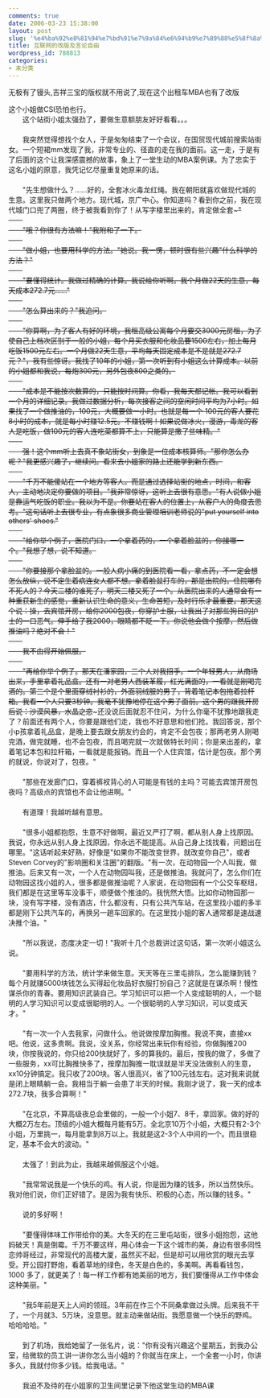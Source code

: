 ```yaml
---
comments: true
date: 2006-03-23 15:38:00
layout: post
slug: '%e4%ba%92%e8%81%94%e7%bd%91%e7%9a%84%e6%94%b9%e7%89%88%e5%8f%8a%e8%a8%80%e8%ae%ba%e8%87%aa%e7%94%b1'
title: 互联网的改版及言论自由
wordpress_id: 788813
categories:
- 未分类
---
```


无极有了镘头,吉祥三宝的版权就不用说了,现在这个出租车MBA也有了改版

这个小姐做CSI恐怕也行。   
　　这个站街小姐太强劲了，要做生意额朋友好好看看。。。   
　　   
　　我突然觉得想找个女人，于是匆匆结束了一个会议，在国贸现代城前搜索站街女。一个短裙mm发现了我，非常专业的、径直的走在我的面前。这一走，于是有了后面的这个让我深感震撼的故事，象上了一堂生动的MBA案例课。为了忠实于这名小姐的原意，我凭记忆尽量重复她原来的话。   
　　   
　　"先生想做什么？……好的，全套冰火毒龙红绳。我在朝阳就喜欢做现代城的生意。这里我只做两个地方。现代城，京广中心。你知道吗？看到你之前，我在现代城门口兜了两圈，终于被我看到你了！从写字楼里出来的，肯定做全套~~~"   
　　   
　　"哦？你很有方法嘛！"我附和了一下。   
　　   
　　"做小姐，也要用科学的方法。"她说。我一愣，顿时很有些兴趣"什么科学的方法？"   
　　   
　　"要懂得统计。我做过精确的计算。我说给你听啊。我个月做22天的生意，每天成本272.7元……"   
　　   
　　"怎么算出来的？"我追问。   
　　   
　　"你算啊，为了客人有好的环境，我租高级公寓每个月要交3000元房租，为了使自己上档次区别于一般的小姐，每个月买衣服和化妆品要1500左右，加上每月吃饭1500元左右。一个月做22天生意，平均每天固定成本是不是就是272.7元？"，我有些惊讶。我找了10年的小姐，第一次听到有小姐这么计算成本。以前的小姐都和我说，每炮300元，另外包夜800之类的。   
　　   
　　"成本是不能按次数算的，只能按时间算。你看，我每天都记帐。我可以看到一个月的详细记录。我做过数据分析，每次接客之间的空闲时间平均为7小时。如果找了一个做推油的，100元，大概要做一小时。也就是每一个 100元的客人要花8小时的成本，就是每小时赚12.5元。不赚钱啊！如果说做冰火，漫游，毒龙的客人是吃饭，做100元的客人连吃菜都算不上，只能算是撒了些味精。"   
　　   
　　强！这个mm听上去真不象站街女，到象是一位成本核算师。"那你怎么办呢？"我更感兴趣了，继续问。看来去小姐家的路上还能学到新东西。   
　　   
　　"千万不能傻站在一个地方等客人。而是通过选择站街的地点，时间，和客人，主动地决定你要做的项目。"我非常惊讶，这听上去很有意思。"有人说做小姐是靠运气吃饭的职业。我以为不是。你要站在客人的位置上，从客户人的角度去思考。"这句话听上去很专业，有点象很多商业管理培训老师说的"put yourself into others' shoes."   
　　   
　　"给你举个例子，医院门口，一个拿着药的，一个拿着脸盆的，你接哪一个。"我想了想，说不知道。   
　　   
　　"你要接那个拿脸盆的。一般人病小痛的到医院看一看，拿点药，不一定会想怎么放纵，说不定生着病连女人都不想。拿着脸盆打车的，那是出院的。住院哪有不死人的？今天二楼的谁死了，明天三楼又死了一个。从医院出来的人通常会有一种重获新生的感觉，重新认识生命的意义，生命苦短，及时行乐才最重要。那天这个说：操，去宾馆开房，给你2000包夜，你穿护士服，让我出了对那些狗日的护士的一口恶气。伸手给了我2000，眼睛都不眨一下。你说他会做个按摩，然后做推油吗？绝对不会！"   
　　   
　　我不由得开始佩服。   
　　   
　　"再给你举个例子。那天在潘家园，三个人对我招手。一个年轻男人，从商场出来，手里拿着礼品盒。还有一对老男人西装革履，红光满面的，一看就是刚喝完酒的。第三个是个里面穿绒衬衫的，外面羽绒服的男子，背着笔记本包拖着拉杆箱。我看一个人只要3秒钟。我毫不犹豫地停在这个男子面前。这个男的跟我开房后说：沙漠风暴，水晶之恋~~~还没说后面就忍不住问，为什么你毫不犹豫地跟我走了？前面还有两个人，你要是跟他们走，我也不好意思和他们抢。我回答说，那个小p孩拿着礼品盒，是晚上要去跟女朋友约会的，肯定不会包夜；那两老男人刚喝完酒，做完就睡，也不会包夜，而且喝完就一次就做特长时间；你是来出差的，拿着笔记本包和拉杆箱，一看就是能报销。而且一个人住宾馆，估计是包夜。那个男的就说，你说对了，包夜。"   
　　   
　　"那些在发廊门口，穿着裤衩背心的人可能是有钱的主吗？可能去宾馆开房包夜吗？高级点的宾馆也不会让他进啊。"   
　　   
　　有道理！我越听越有意思。   
　　   
　　"很多小姐都抱怨，生意不好做啊，最近又严打了啊，都从别人身上找原因。我说，你永远从别人身上找原因，你永远不能提高。从自己身上找找看，问题出在哪里。"这话听起来好熟，好像是"如果你不能改变世界，就改变你自己"，或者Steven Corvey的"影响圈和关注圈"的翻版。"有一次，在动物园一个人叫我，做推油。后来又有一次，一个人在动物园叫我，还是做推油。我就问了，怎么你们在动物园这找小姐的人，很多都是做推油呢？人家说，在动物园有一个公交车枢纽，我们都是在这里等车没事干，顺便做个推油的。我恍然大悟。比如你动物园那一块，没有写字楼，没有酒店，什么都没有，只有公共汽车站，在这里找小姐的多半都是刚下公共汽车的，再换另一趟车回家的。在这里找小姐的客人通常都是速战速决推个油。"   
　　   
　　"所以我说，态度决定一切！"我听十几个总裁讲过这句话，第一次听小姐这么说。   
　　   
　　"要用科学的方法，统计学来做生意。天天等在三里屯排队，怎么能赚到钱？每个月就赚5000块钱怎么买得起化妆品好衣服打扮自己？这就是在谋杀啊！慢性谋杀你的青春。要用知识武装自己。学习知识可以把一个人变成聪明的人，一个聪明的人学习知识可以变成很聪明的人。一个很聪明的人学习知识，可以变成天才。"   
　　   
　　"有一次一个人去我家，问做什么。他说做按摩加胸推。我说不爽，直接xx吧。他说，这多贵啊。我说，没关系，你经常出来玩你有经验，你做胸推200 块，你按我说的，你只给200快就好了，多的算我的。最后，按我的做了，多做了一些服务，xx可比胸推快多了，按摩加胸推一耽误就是半天没法做别人的生意， xx10分钟搞定。我只收了200块。客人很高兴，省了100元钱左右。这对我来说就是闭上眼睛躺一会。我相当于躺一会患了半天的时候。我刚才说了，我一天的成本272.7块，我多合算啊！"   
　　   
　　"在北京，不算高级夜总会里做的，一般一个小姐7、8千，拿回家。做的好的大概2万左右。顶级的小姐大概每月能有5万。全北京10万个小姐，大概只有2-3个小姐，万里挑一，每月能拿到8万以上。我就是这2-3个人中间的一个。而且很稳定，基本不会大的波动。"   
　　   
　　太强了！到此为止，我越来越佩服这个小姐。   
　　   
　　"我常常说我是一个快乐的鸡。有人说，你是因为赚的钱多，所以当然快乐。我对他们说，你们正好错了。是因为我有快乐、积极的心态，所以赚的钱多。"   
　　   
　　说的多好啊！   
　　   
　　"要懂得体味工作带给你的美。大冬天的在三里屯站街，很多小姐抱怨，这他妈破天！真是倒霉。千万不要这样，用心体会一下这个城市的美，身边有很多同性恋帅哥经过，非常现代的高楼大厦，虽然买不起，但是却可以用欣赏的眼光去享受。开公园打野炮，看着草地的绿色，冬天是白色的，多美啊。再看看钱包， 1000 多了，就更美了！每一样工作都有她美丽的地方，我们要懂得从工作中体会这种美丽。"   
　　   
　　"我5年前是天上人间的领班。3年前在作三个不同桑拿做过头牌。后来我不干了，一个月就3、5万块，没意思。就主动来做站街。我愿意做一个快乐的野鸡。哈哈哈哈。"   
　　   
　　到了机场，我给她留了一张名片，说："你有没有兴趣这个星期五，到我办公室，给微软的员工讲一讲你怎么当小姐的？你就当在床上，一个全套一小时，你讲多久，我就付你多少钱。给我电话。"   
　　   
　　我迫不及待的在小姐家的卫生间里记录下他这堂生动的MBA课
